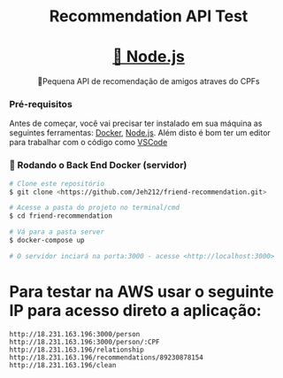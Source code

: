 <h1 align="center">Recommendation API Test</h1>

<h1 align="center">
    <a href="https://nodejs.org/en/">🔗 Node.js</a>
</h1>
 <p align="center">🚀Pequena API de recomendação de amigos atraves do CPFs</p>

### Pré-requisitos

Antes de começar, você vai precisar ter instalado em sua máquina as seguintes ferramentas:
[Docker](https://docs.docker.com/engine/install/), [Node.js](https://nodejs.org/en/).
Além disto é bom ter um editor para trabalhar com o código como [VSCode](https://code.visualstudio.com/)

### 🎲 Rodando o Back End Docker (servidor)

```bash
# Clone este repositório
$ git clone <https://github.com/Jeh212/friend-recommendation.git>

# Acesse a pasta do projeto no terminal/cmd
$ cd friend-recommendation

# Vá para a pasta server
$ docker-compose up

# O servidor inciará na porta:3000 - acesse <http://localhost:3000>
```

# Para testar na AWS usar o seguinte IP para acesso direto a aplicação:

    http://18.231.163.196:3000/person
    http://18.231.163.196:3000/person/:CPF
    http://18.231.163.196/relationship
    http://18.231.163.196/recommendations/89230878154
    http://18.231.163.196/clean
